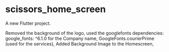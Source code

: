 # scissors_home_screen

A new Flutter project.

Removed the background of the logo,
used the googlefonts dependencies:
google_fonts: ^6.1.0 for the Company name,
GoogleFonts.courierPrime (used for the services),
Added Background Image to the Homescreen,




